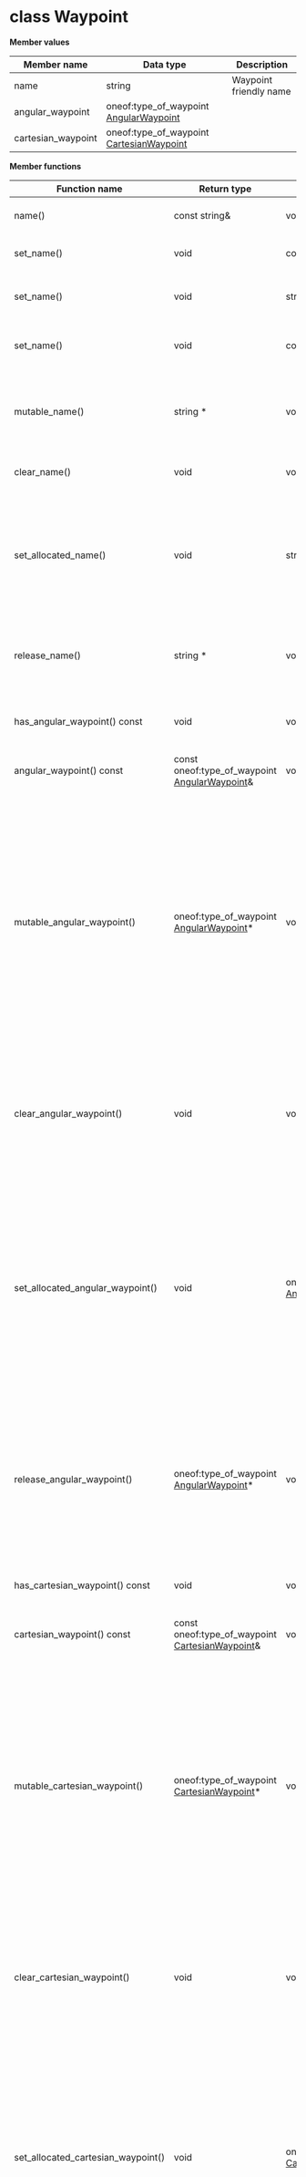 # class Waypoint

 **Member values** 

|Member name|Data type|Description|
|-----------|---------|-----------|
|name|string|Waypoint friendly name|
|angular\_waypoint|oneof:type\_of\_waypoint [AngularWaypoint](AngularWaypoint.md#)| |
|cartesian\_waypoint|oneof:type\_of\_waypoint [CartesianWaypoint](CartesianWaypoint.md#)| |

 **Member functions** 

|Function name|Return type|Input type|Description|
|-------------|-----------|----------|-----------|
|name\(\)|const string&|void|Returns the current value of name. If name is not set, returns the empty string/empty bytes.|
|set\_name\(\)|void|const string&|Sets the value of name. After calling this, name\(\) will return a copy of value.|
|set\_name\(\)|void|string&&|\(C++11 and beyond\): Sets the value of name, moving from the passed string. After calling this, name\(\) will return a copy of value.|
|set\_name\(\)|void|const char\*|Sets the value of name using a C-style null-terminated string. After calling this, name\(\) will return a copy of value.|
|mutable\_name\(\)|string \*|void|Returns a pointer to the mutable string object that stores name's value. If the field was not set prior to the call, then the returned string will be empty. After calling this, name\(\) will return whatever value is written into the given string.|
|clear\_name\(\)|void|void|Clears the value of name. After calling this, name\(\) will return the empty string/empty bytes.|
|set\_allocated\_name\(\)|void|string\*|Sets the string object to the field and frees the previous field value if it exists. If the string pointer is not NULL, the message takes ownership of the allocated string object. The message is free to delete the allocated string object at any time, so references to the object may be invalidated. Otherwise, if the value is NULL, the behavior is the same as calling clear\_name\(\).|
|release\_name\(\)|string \*|void|Releases the ownership of name and returns the pointer of the string object. After calling this, caller takes the ownership of the allocated string object and name\(\) will return the empty string/empty bytes.|
|has\_angular\_waypoint\(\) const|void|void|Returns the current value of the field if oneof case is kAngular\_waypoint. Otherwise, returns oneof:type\_of\_waypoint [AngularWaypoint](AngularWaypoint.md#)::default\_instance\(\)|
|angular\_waypoint\(\) const|const oneof:type\_of\_waypoint [AngularWaypoint](AngularWaypoint.md#)&|void|Returns the current value of the field if oneof case is kAngular\_waypoint|
|mutable\_angular\_waypoint\(\)|oneof:type\_of\_waypoint [AngularWaypoint](AngularWaypoint.md#)\*|void|If any other oneof field in the same oneof is set, calls clear\_type\_of\_waypoint\(\). Sets the oneof case to kAngular\_waypoint and returns a pointer to the mutable oneof:type\_of\_waypoint [AngularWaypoint](AngularWaypoint.md#) object that stores the field's value. If the oneof case was not kAngular\_waypoint prior to the call, then the returned oneof:type\_of\_waypoint [AngularWaypoint](AngularWaypoint.md#) will have none of its fields set \(i.e. it will be identical to a newly-allocated oneof:type\_of\_waypoint [AngularWaypoint](AngularWaypoint.md#)\). After calling this, has\_angular\_waypoint\(\) will return true, angular\_waypoint\(\) will return a reference to the same instance of oneof:type\_of\_waypoint [AngularWaypoint](AngularWaypoint.md#) and type\_of\_waypoint\_case\(\) will return kAngular\_waypoint|
|clear\_angular\_waypoint\(\)|void|void|Nothing will be changed if the oneof case is not kAngular\_waypoint. If the oneof case equals kAngular\_waypoint, frees the field and clears the oneof case. has\_angular\_waypoint\(\) will return false, angular\_waypoint\(\) will return the default value and type\_of\_waypoint\_case\(\) will return TYPE\_OF\_WAYPOINT\_NOT\_SET.|
|set\_allocated\_angular\_waypoint\(\)|void|oneof:type\_of\_waypoint [AngularWaypoint](AngularWaypoint.md#)\*|Calls clear\_type\_of\_waypoint\(\). If the oneof:type\_of\_waypoint [AngularWaypoint](AngularWaypoint.md#) pointer is not NULL: Sets the oneof:type\_of\_waypoint [AngularWaypoint](AngularWaypoint.md#) object to the field and sets the oneof case to kAngular\_waypoint. The message takes ownership of the allocated oneof:type\_of\_waypoint [AngularWaypoint](AngularWaypoint.md#) object, has\_angular\_waypoint\(\) will return true and type\_of\_waypoint\_case\(\) will return kAngular\_waypoint. If the pointer is NULL, has\_angular\_waypoint\(\) will return false and type\_of\_waypoint\_case\(\) will return TYPE\_OF\_WAYPOINT\_NOT\_SET. \(The behavior is like calling clear\_type\_of\_waypoint\(\)\)|
|release\_angular\_waypoint\(\)|oneof:type\_of\_waypoint [AngularWaypoint](AngularWaypoint.md#)\*|void|Returns NULL if oneof case is not kAngular\_waypoint. If the oneof case is kAngular\_waypoint, clears the oneof case, releases the ownership of the field and returns the pointer of the type\_of\_waypoint object. After calling this, caller takes the ownership of the allocated type\_of\_waypoint object, has\_angular\_waypoint\(\) will return false, angular\_waypoint\(\) will return the default value and type\_of\_waypoint\_case\(\) will return TYPE\_OF\_WAYPOINT\_NOT\_SET.|
|has\_cartesian\_waypoint\(\) const|void|void|Returns the current value of the field if oneof case is kCartesian\_waypoint. Otherwise, returns oneof:type\_of\_waypoint [CartesianWaypoint](CartesianWaypoint.md#)::default\_instance\(\)|
|cartesian\_waypoint\(\) const|const oneof:type\_of\_waypoint [CartesianWaypoint](CartesianWaypoint.md#)&|void|Returns the current value of the field if oneof case is kCartesian\_waypoint|
|mutable\_cartesian\_waypoint\(\)|oneof:type\_of\_waypoint [CartesianWaypoint](CartesianWaypoint.md#)\*|void|If any other oneof field in the same oneof is set, calls clear\_type\_of\_waypoint\(\). Sets the oneof case to kCartesian\_waypoint and returns a pointer to the mutable oneof:type\_of\_waypoint [CartesianWaypoint](CartesianWaypoint.md#) object that stores the field's value. If the oneof case was not kCartesian\_waypoint prior to the call, then the returned oneof:type\_of\_waypoint [CartesianWaypoint](CartesianWaypoint.md#) will have none of its fields set \(i.e. it will be identical to a newly-allocated oneof:type\_of\_waypoint [CartesianWaypoint](CartesianWaypoint.md#)\). After calling this, has\_cartesian\_waypoint\(\) will return true, cartesian\_waypoint\(\) will return a reference to the same instance of oneof:type\_of\_waypoint [CartesianWaypoint](CartesianWaypoint.md#) and type\_of\_waypoint\_case\(\) will return kCartesian\_waypoint|
|clear\_cartesian\_waypoint\(\)|void|void|Nothing will be changed if the oneof case is not kCartesian\_waypoint. If the oneof case equals kCartesian\_waypoint, frees the field and clears the oneof case. has\_cartesian\_waypoint\(\) will return false, cartesian\_waypoint\(\) will return the default value and type\_of\_waypoint\_case\(\) will return TYPE\_OF\_WAYPOINT\_NOT\_SET.|
|set\_allocated\_cartesian\_waypoint\(\)|void|oneof:type\_of\_waypoint [CartesianWaypoint](CartesianWaypoint.md#)\*|Calls clear\_type\_of\_waypoint\(\). If the oneof:type\_of\_waypoint [CartesianWaypoint](CartesianWaypoint.md#) pointer is not NULL: Sets the oneof:type\_of\_waypoint [CartesianWaypoint](CartesianWaypoint.md#) object to the field and sets the oneof case to kCartesian\_waypoint. The message takes ownership of the allocated oneof:type\_of\_waypoint [CartesianWaypoint](CartesianWaypoint.md#) object, has\_cartesian\_waypoint\(\) will return true and type\_of\_waypoint\_case\(\) will return kCartesian\_waypoint. If the pointer is NULL, has\_cartesian\_waypoint\(\) will return false and type\_of\_waypoint\_case\(\) will return TYPE\_OF\_WAYPOINT\_NOT\_SET. \(The behavior is like calling clear\_type\_of\_waypoint\(\)\)|
|release\_cartesian\_waypoint\(\)|oneof:type\_of\_waypoint [CartesianWaypoint](CartesianWaypoint.md#)\*|void|Returns NULL if oneof case is not kCartesian\_waypoint. If the oneof case is kCartesian\_waypoint, clears the oneof case, releases the ownership of the field and returns the pointer of the type\_of\_waypoint object. After calling this, caller takes the ownership of the allocated type\_of\_waypoint object, has\_cartesian\_waypoint\(\) will return false, cartesian\_waypoint\(\) will return the default value and type\_of\_waypoint\_case\(\) will return TYPE\_OF\_WAYPOINT\_NOT\_SET.|

**Parent topic:** [Base \(C++\)](../../summary_pages/Base.md)

